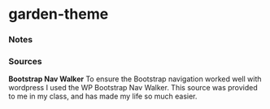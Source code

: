 # garden-theme

### Notes

### Sources
**Bootstrap Nav Walker**
To ensure the Bootstrap navigation worked well with wordpress I used the WP Bootstrap Nav Walker. This source was provided to me in my class, and has made my life so much easier. 
